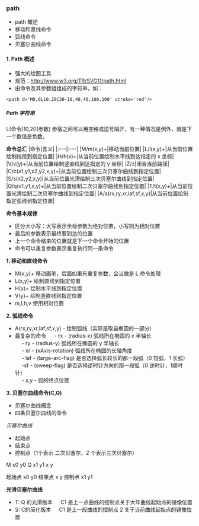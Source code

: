 ### path

- path 概述
- 移动和直线命令
- 弧线命令
- 贝塞尔曲线命令

#### 1. Path 概述

- 强大的绘图工具
- 规范：http://www.w3.org/TR/SVG11/path.html
- 由命令及其参数组组成的字符串，如：

~~~
<path d='M0,0L10,20C30-10,40,40,100,100' stroke='red'/>
~~~

##### Path 字符串

L(命令)10,20(参数)
参宿之间可以用空格或逗号隔开，有一种情况是例外，就是下一个数值是负数。

**命令总汇**
|命令|含义|
|:---|:---|
|M/m(x,y)+|移动当前位置|
|L/l(x,y)+|从当前位置绘制线段到指定位置|
|H/h(x)+|从当前位置绘制水平线到达指定的 x 坐标|
|V/v(y)+|从当前位置绘制竖直线到达指定的 y 坐标|
|Z/z|闭合当前路径|
|C/c(x1,y1,x2,y2,x,y)+|从当前位置绘制三次贝塞尔曲线到指定位置|
|S/s(x2,y2,x,y)|从当前位置光滑绘制三次贝塞尔曲线到指定位置|
|Q/q(x1,y1,x,y)+|从当前位置绘制二次贝塞尔曲线到指定位置|
|T/t(x,y)+|从当前位置光滑绘制二次贝塞尔曲线到指定位置|
|A/a(rx,ry,xr,laf,sf,x,y)|从当前位置绘制指定弧线到指定位置|

**命令基本规律**

- 区分大小写：大写表示坐标参数为绝对位置，小写则为相对位置
- 最后的参数表示最终要到达的位置
- 上一个命令结束的位置就是下一个命令开始的位置
- 命令可以重复参数表示重复执行同一条命令

**1. 移动和直线命令**

- M(x,y)+ 移动画笔，后面如果有重复参数，会当做是 L 命令处理
- L(x,y)+ 绘制直线到指定位置
- H(x)+ 绘制水平线到指定位置
- V(y)+ 绘制竖直线到指定位置
- m,l,h,v 使用相对位置

**2. 弧线命令**

- A(rx,ry,xr,laf,sf,x,y) - 绘制弧线（实际是取自椭圆的一部分）
- 最复杂的命令
&emsp; - rx - (radius-x) 弧线所在椭圆的 x 半轴长  
&emsp; - ry - (radius-y) 弧线所在椭圆的 y 半轴长  
&emsp; - xr - (xAxis-rotation) 弧线所在椭圆的长轴角度  
&emsp; - laf - (large-arc-flag) 是否选择弧长较长的那一段弧（0 短弧，1 长弧）  
&emsp; -sf - (sweep-flag) 是否选择逆时针方向的那一段弧（0 逆时针，1顺时针）  
&emsp; - x,y - 弧的终点位置

**3. 贝塞尔曲线命令(C,Q)**

- 贝塞尔曲线概念
- 四条贝塞尔曲线的命令

*贝塞尔曲线*

- 起始点
- 结束点
- 控制点（1个表示 二次贝塞尔，2 个表示三次贝塞尔）

M x0 y0 Q x1 y1 x y

起始点 x0 y0
结束点 x y
控制点 x1 y1

**光滑贝塞尔曲线**

- T: Q 的光滑版本
&emsp; C1 是上一点曲线的控制点关于大年曲线起始点的镜像位置  
- S: C的简化版本
&emsp; C1 是上一段曲线的控制点 2 关于当前曲线起始点的镜像位置


